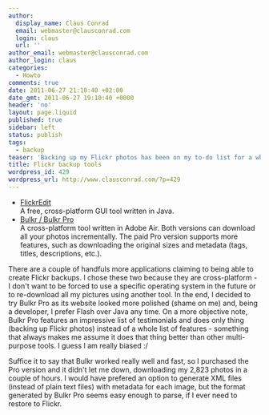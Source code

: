 ```yaml
---
author:
  display_name: Claus Conrad
  email: webmaster@clausconrad.com
  login: claus
  url: ''
author_email: webmaster@clausconrad.com
author_login: claus
categories:
  - Howto
comments: true
date: 2011-06-27 21:10:40 +02:00
date_gmt: 2011-06-27 19:10:40 +0000
header: 'no'
layout: page.liquid
published: true
sidebar: left
status: publish
tags:
  - backup
teaser: 'Backing up my Flickr photos has been on my to-do list for a while. Today I finally researched solutions; these two applications appear to be the best ones:'
title: Flickr backup tools
wordpress_id: 429
wordpress_url: http://www.clausconrad.com/?p=429
---
```

*   [FlickrEdit](https://sunkencity.org/flickredit)  
    A free, cross-platform GUI tool written in Java.
*   [Bulkr / Bulkr Pro](https://getbulkr.com/)  
    A cross-platform tool written in Adobe Air. Both versions can download all your photos incrementally. The paid Pro version supports more features, such as downloading the original sizes and metadata (tags, titles, descriptions, etc.).

There are a couple of handfuls more applications claiming to being able to create Flickr backups. I chose these two because they are cross-platform - I don't want to be forced to use a specific operating system in the future or to re-download all my pictures using another tool. In the end, I decided to try Bulkr Pro as its website looked more polished (shame on me) and, being a developer, I prefer Flash over Java any time. On a more objective note, Bulkr Pro features an impressive list of testimonials and does only thing (backing up Flickr photos) instead of a whole list of features - something that always makes me assume it does that thing better than other multi-purpose tools. I guess I am really biased :/

Suffice it to say that Bulkr worked really well and fast, so I purchased the Pro version and it didn't let me down, downloading my 2,823 photos in a couple of hours. I would have prefered an option to generate XML files (instead of plain text files) with metadata for each image, but the format generated by Bulkr Pro seems easy enough to parse, if I ever need to restore to Flickr.
